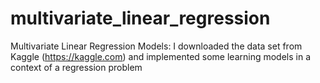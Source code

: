 # multivariate_linear_regression
Multivariate Linear Regression Models: 
I downloaded the data set from Kaggle (https://kaggle.com) and implemented some learning models in a context of a regression problem
